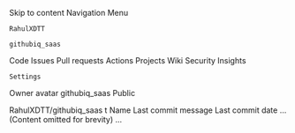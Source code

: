 Skip to content
Navigation Menu

    RahulXDTT

    githubiq_saas

Code
Issues
Pull requests
Actions
Projects
Wiki
Security
Insights

    Settings

Owner avatar
githubiq_saas
Public

RahulXDTT/githubiq_saas
t
Name	Last commit message
	Last commit date
... (Content omitted for brevity) ...
